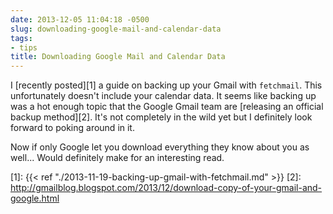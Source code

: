 ```yaml
---
date: 2013-12-05 11:04:18 -0500
slug: downloading-google-mail-and-calendar-data
tags:
- tips
title: Downloading Google Mail and Calendar Data
---
```


I [recently posted][1] a guide on backing up your Gmail with `fetchmail`. This
unfortunately doesn't include your calendar data. It seems like backing up was
a hot enough topic that the Google Gmail team are [releasing an official backup
method][2].  It's not completely in the wild yet but I definitely look forward
to poking around in it.

Now if only Google let you download everything they know about you as well...
Would definitely make for an interesting read.

[1]: {{< ref "./2013-11-19-backing-up-gmail-with-fetchmail.md" >}}
[2]: http://gmailblog.blogspot.com/2013/12/download-copy-of-your-gmail-and-google.html
